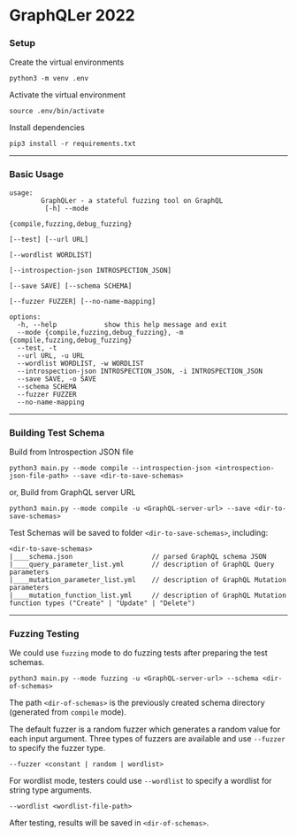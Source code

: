 
# GraphQLer 2022 

### Setup

Create the virtual environments

```shell
python3 -m venv .env
```

Activate the virtual environment

```shell
source .env/bin/activate
```

Install dependencies

```shell
pip3 install -r requirements.txt
```



--------

### Basic Usage

```shell
usage: 
        GraphQLer - a stateful fuzzing tool on GraphQL
         [-h] --mode
                                                                        {compile,fuzzing,debug_fuzzing}
                                                                        [--test] [--url URL]
                                                                        [--wordlist WORDLIST]
                                                                        [--introspection-json INTROSPECTION_JSON]
                                                                        [--save SAVE] [--schema SCHEMA]
                                                                        [--fuzzer FUZZER] [--no-name-mapping]

options:
  -h, --help            show this help message and exit
  --mode {compile,fuzzing,debug_fuzzing}, -m {compile,fuzzing,debug_fuzzing}
  --test, -t
  --url URL, -u URL
  --wordlist WORDLIST, -w WORDLIST
  --introspection-json INTROSPECTION_JSON, -i INTROSPECTION_JSON
  --save SAVE, -o SAVE
  --schema SCHEMA
  --fuzzer FUZZER
  --no-name-mapping
```

--------

### Building Test Schema

Build from Introspection JSON file

```shell
python3 main.py --mode compile --introspection-json <introspection-json-file-path> --save <dir-to-save-schemas>
```

or, Build from GraphQL server URL

```shell
python3 main.py --mode compile -u <GraphQL-server-url> --save <dir-to-save-schemas>
```



Test Schemas will be saved to folder `<dir-to-save-schemas>`, including:

```
<dir-to-save-schemas>
|____schema.json					// parsed GraphQL schema JSON
|____query_parameter_list.yml		// description of GraphQL Query parameters
|____mutation_parameter_list.yml	// description of GraphQL Mutation parameters
|____mutation_function_list.yml		// description of GraphQL Mutation function types ("Create" | "Update" | "Delete")
```



-------

### Fuzzing Testing

We could use `fuzzing` mode to do fuzzing tests after preparing the test schemas.

```shell
python3 main.py --mode fuzzing -u <GraphQL-server-url> --schema <dir-of-schemas>
```

The path `<dir-of-schemas>` is the previously created schema directory (generated from `compile` mode).


The default fuzzer is a random fuzzer which generates a random value for each input argument. Three types of fuzzers are available and use `--fuzzer` to specify the fuzzer type.

```
--fuzzer <constant | random | wordlist>
```

For wordlist mode, testers could use `--wordlist` to specify a wordlist for string type arguments.

```
--wordlist <wordlist-file-path>
```

After testing, results will be saved in `<dir-of-schemas>`.